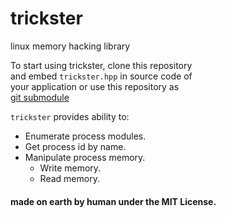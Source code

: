 # trickster
linux memory hacking library

To start using trickster, clone this repository  
and embed `trickster.hpp` in source code of  
your application or use this repository as  
[git submodule](https://git-scm.com/book/en/v2/Git-Tools-Submodules)

`trickster` provides ability to:
- Enumerate process modules.
- Get process id by name.
- Manipulate process memory.
    - Write memory.
    - Read memory.

#### made on earth by human under the MIT License.

